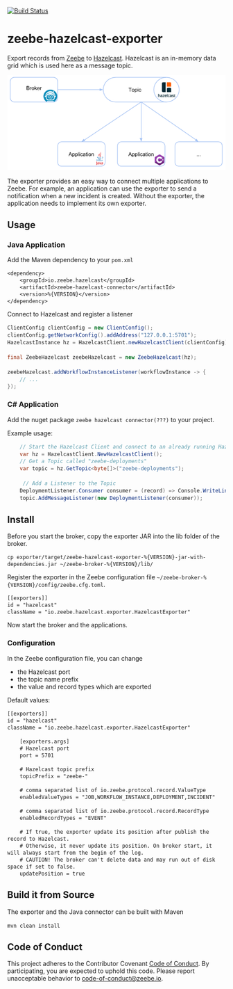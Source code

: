 [![Build Status](https://travis-ci.org/zeebe-io/zeebe-hazelcast-exporter.svg?branch=master)](https://travis-ci.org/zeebe-io/zeebe-hazelcast-exporter)

# zeebe-hazelcast-exporter

Export records from [Zeebe](https://github.com/zeebe-io/zeebe) to [Hazelcast](https://github.com/hazelcast/hazelcast/). Hazelcast is an in-memory data grid which is used here as a message topic.

![How it works](how-it-works.png)

The exporter provides an easy way to connect multiple applications to Zeebe. For example, an application can use the exporter to send a notification when a new incident is created. Without the exporter, the application needs to implement its own exporter. 

## Usage

### Java Application

Add the Maven dependency to your `pom.xml`

```
<dependency>
	<groupId>io.zeebe.hazelcast</groupId>
	<artifactId>zeebe-hazelcast-connector</artifactId>
	<version>%{VERSION}</version>
</dependency>
```

Connect to Hazelcast and register a listener 

```java
ClientConfig clientConfig = new ClientConfig();
clientConfig.getNetworkConfig().addAddress("127.0.0.1:5701");
HazelcastInstance hz = HazelcastClient.newHazelcastClient(clientConfig);

final ZeebeHazelcast zeebeHazelcast = new ZeebeHazelcast(hz);

zeebeHazelcast.addWorkflowInstanceListener(workflowInstance -> {
    // ...
});
```

### C# Application

Add the nuget package `zeebe hazelcast connector(???)` to your project.

Example usage:
```csharp
    // Start the Hazelcast Client and connect to an already running Hazelcast Cluster on 127.0.0.1
    var hz = HazelcastClient.NewHazelcastClient();
    // Get a Topic called "zeebe-deployments"
    var topic = hz.GetTopic<byte[]>("zeebe-deployments");

     // Add a Listener to the Topic
    DeploymentListener.Consumer consumer = (record) => Console.WriteLine(record.ToString());
    topic.AddMessageListener(new DeploymentListener(consumer));

```

## Install

Before you start the broker, copy the exporter JAR  into the lib folder of the broker.

```
cp exporter/target/zeebe-hazelcast-exporter-%{VERSION}-jar-with-dependencies.jar ~/zeebe-broker-%{VERSION}/lib/
```

Register the exporter in the Zeebe configuration file `~/zeebe-broker-%{VERSION}/config/zeebe.cfg.toml`.

```
[[exporters]]
id = "hazelcast"
className = "io.zeebe.hazelcast.exporter.HazelcastExporter"
```

Now start the broker and the applications.

### Configuration

In the Zeebe configuration file, you can change 

* the Hazelcast port
* the topic name prefix
* the value and record types which are exported

Default values:

```
[[exporters]]
id = "hazelcast"
className = "io.zeebe.hazelcast.exporter.HazelcastExporter"

    [exporters.args]
    # Hazelcast port
    port = 5701
    
    # Hazelcast topic prefix
    topicPrefix = "zeebe-"
    
    # comma separated list of io.zeebe.protocol.record.ValueType
    enabledValueTypes = "JOB,WORKFLOW_INSTANCE,DEPLOYMENT,INCIDENT"
    
    # comma separated list of io.zeebe.protocol.record.RecordType
    enabledRecordTypes = "EVENT"
    
    # If true, the exporter update its position after publish the record to Hazelcast.
    # Otherwise, it never update its position. On broker start, it will always start from the begin of the log. 
    # CAUTION! The broker can't delete data and may run out of disk space if set to false. 
    updatePosition = true
```

## Build it from Source

The exporter and the Java connector can be built with Maven

`mvn clean install`

## Code of Conduct

This project adheres to the Contributor Covenant [Code of
Conduct](/CODE_OF_CONDUCT.md). By participating, you are expected to uphold
this code. Please report unacceptable behavior to
code-of-conduct@zeebe.io.

